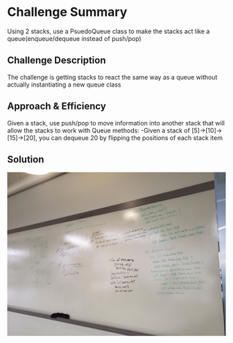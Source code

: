 # Challenge Summary
<!-- Short summary or background information -->
Using 2 stacks, use a PsuedoQueue class to make the stacks act like a queue(enqueue/dequeue instead of push/pop)

## Challenge Description
<!-- Description of the challenge -->
The challenge is getting stacks to react the same way as a queue without actually instantiating a new queue class

## Approach & Efficiency
<!-- What approach did you take? Why? What is the Big O space/time for this approach? -->
Given a stack, use push/pop to move information into another stack that will allow the stacks to work with Queue methods:
-Given a stack of [5]->[10]->[15]->[20], you can dequeue 20 by flipping the positions of each stack item

## Solution
<!-- Embedded whiteboard image -->
![whiteboard:](/assets/pseudoqueue.jpg)
